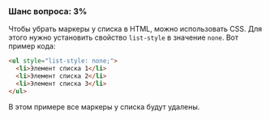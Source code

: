 ### Шанс вопроса: 3%

Чтобы убрать маркеры у списка в HTML, можно использовать CSS. Для этого нужно установить свойство `list-style` в значение `none`. Вот пример кода:

```html
<ul style="list-style: none;">
  <li>Элемент списка 1</li>
  <li>Элемент списка 2</li>
  <li>Элемент списка 3</li>
</ul>
```

В этом примере все маркеры у списка будут удалены.